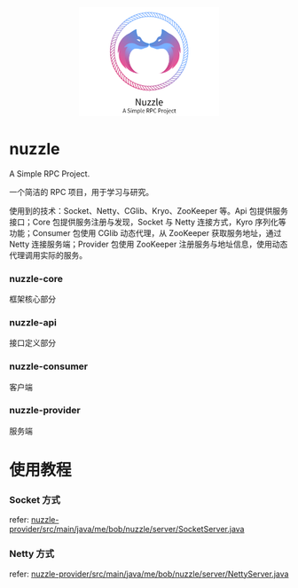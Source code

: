 <p align="center" >
    <a href="https://github.com/sakiila/nuzzle"><img src="https://raw.githubusercontent.com/sakiila/nuzzle/main/nuzzle.png" width="50%"></a>
</p>

# nuzzle

A Simple RPC Project.

一个简洁的 RPC 项目，用于学习与研究。

使用到的技术：Socket、Netty、CGlib、Kryo、ZooKeeper 等。Api 包提供服务接口；Core 包提供服务注册与发现，Socket 与 Netty 连接方式，Kyro 序列化等功能；Consumer 包使用 CGlib 动态代理，从 ZooKeeper 获取服务地址，通过 Netty 连接服务端；Provider 包使用 ZooKeeper 注册服务与地址信息，使用动态代理调用实际的服务。

### nuzzle-core
框架核心部分

### nuzzle-api
接口定义部分

### nuzzle-consumer
客户端

### nuzzle-provider
服务端

# 使用教程

### Socket 方式
refer: [nuzzle-provider/src/main/java/me/bob/nuzzle/server/SocketServer.java](nuzzle-provider/src/main/java/me/bob/nuzzle/server/SocketServer.java)

### Netty 方式
refer: [nuzzle-provider/src/main/java/me/bob/nuzzle/server/NettyServer.java](nuzzle-provider/src/main/java/me/bob/nuzzle/server/NettyServer.java)